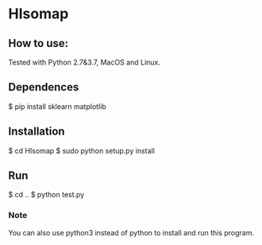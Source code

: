 # HIsomap

## How to use:

Tested with Python 2.7&3.7, MacOS and Linux.

## Dependences

   $ pip install sklearn matplotlib

## Installation

   $ cd HIsomap
   $ sudo python setup.py install

## Run

   $ cd ..
   $ python test.py


### Note

You can also use python3 instead of python to install and run this program.